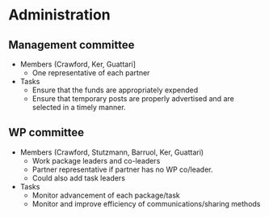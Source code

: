 # Administration

## Management committee

- Members (Crawford, Ker, Guattari]
    - One representative of each partner
- Tasks
    - Ensure that the funds are appropriately expended
    - Ensure that temporary posts are properly advertised and are selected in a timely manner.
  
## WP committee

- Members (Crawford, Stutzmann, Barruol, Ker, Guattari)
    - Work package leaders and co-leaders
    - Partner representative if partner has no WP co/leader.
    - Could also add task leaders
- Tasks
    - Monitor advancement of each package/task
    - Monitor and improve efficiency of communications/sharing methods
